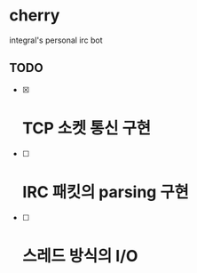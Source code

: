 # cherry
integral's personal irc bot

## TODO
  * [X] # TCP 소켓 통신 구현
  * [ ] # IRC 패킷의 parsing 구현
  * [ ] # 스레드 방식의 I/O 
